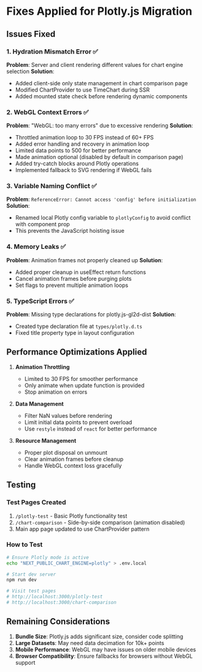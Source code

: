 # Fixes Applied for Plotly.js Migration

## Issues Fixed

### 1. Hydration Mismatch Error ✅
**Problem**: Server and client rendering different values for chart engine selection
**Solution**: 
- Added client-side only state management in chart comparison page
- Modified ChartProvider to use TimeChart during SSR
- Added mounted state check before rendering dynamic components

### 2. WebGL Context Errors ✅
**Problem**: "WebGL: too many errors" due to excessive rendering
**Solution**:
- Throttled animation loop to 30 FPS instead of 60+ FPS
- Added error handling and recovery in animation loop
- Limited data points to 500 for better performance
- Made animation optional (disabled by default in comparison page)
- Added try-catch blocks around Plotly operations
- Implemented fallback to SVG rendering if WebGL fails

### 3. Variable Naming Conflict ✅
**Problem**: `ReferenceError: Cannot access 'config' before initialization`
**Solution**:
- Renamed local Plotly config variable to `plotlyConfig` to avoid conflict with component prop
- This prevents the JavaScript hoisting issue

### 4. Memory Leaks ✅
**Problem**: Animation frames not properly cleaned up
**Solution**:
- Added proper cleanup in useEffect return functions
- Cancel animation frames before purging plots
- Set flags to prevent multiple animation loops

### 5. TypeScript Errors ✅
**Problem**: Missing type declarations for plotly.js-gl2d-dist
**Solution**:
- Created type declaration file at `types/plotly.d.ts`
- Fixed title property type in layout configuration

## Performance Optimizations Applied

1. **Animation Throttling**
   - Limited to 30 FPS for smoother performance
   - Only animate when update function is provided
   - Stop animation on errors

2. **Data Management**
   - Filter NaN values before rendering
   - Limit initial data points to prevent overload
   - Use `restyle` instead of `react` for better performance

3. **Resource Management**
   - Proper plot disposal on unmount
   - Clear animation frames before cleanup
   - Handle WebGL context loss gracefully

## Testing

### Test Pages Created
1. `/plotly-test` - Basic Plotly functionality test
2. `/chart-comparison` - Side-by-side comparison (animation disabled)
3. Main app page updated to use ChartProvider pattern

### How to Test
```bash
# Ensure Plotly mode is active
echo "NEXT_PUBLIC_CHART_ENGINE=plotly" > .env.local

# Start dev server
npm run dev

# Visit test pages
# http://localhost:3000/plotly-test
# http://localhost:3000/chart-comparison
```

## Remaining Considerations

1. **Bundle Size**: Plotly.js adds significant size, consider code splitting
2. **Large Datasets**: May need data decimation for 10k+ points
3. **Mobile Performance**: WebGL may have issues on older mobile devices
4. **Browser Compatibility**: Ensure fallbacks for browsers without WebGL support